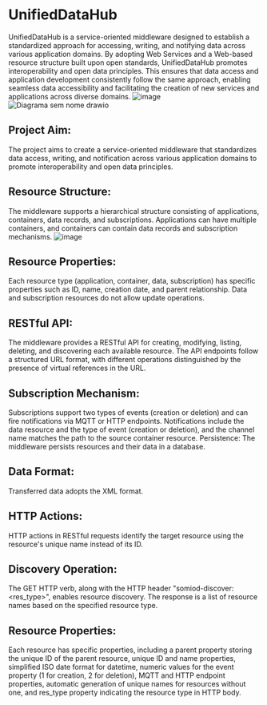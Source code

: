 # UnifiedDataHub
UnifiedDataHub is a service-oriented middleware designed to establish a standardized approach for accessing, writing, and notifying data across various application domains. By adopting Web Services and a Web-based resource structure built upon open standards, UnifiedDataHub promotes interoperability and open data principles. This ensures that data access and application development consistently follow the same approach, enabling seamless data accessibility and facilitating the creation of new services and applications across diverse domains.
![image](https://github.com/guilhermegui08/UnifiedDataHub/assets/112128696/c2f0ec71-0f99-4baa-b9b1-2c9c0fbb4bf3)
![Diagrama sem nome drawio](https://github.com/guilhermegui08/UnifiedDataHub/assets/112128696/39941157-2dc7-42f6-95e8-aaeb6158478d)

## Project Aim:
The project aims to create a service-oriented middleware that standardizes data access, writing, and notification across various application domains to promote interoperability and open data principles.

## Resource Structure:
The middleware supports a hierarchical structure consisting of applications, containers, data records, and subscriptions. Applications can have multiple containers, and containers can contain data records and subscription mechanisms.
![image](https://github.com/guilhermegui08/UnifiedDataHub/assets/112128696/c954cb91-8441-479c-b2cd-42876f980300)

## Resource Properties:
Each resource type (application, container, data, subscription) has specific properties such as ID, name, creation date, and parent relationship. Data and subscription resources do not allow update operations.

## RESTful API:
The middleware provides a RESTful API for creating, modifying, listing, deleting, and discovering each available resource. The API endpoints follow a structured URL format, with different operations distinguished by the presence of virtual references in the URL.

## Subscription Mechanism:
Subscriptions support two types of events (creation or deletion) and can fire notifications via MQTT or HTTP endpoints. Notifications include the data resource and the type of event (creation or deletion), and the channel name matches the path to the source container resource.
 Persistence: The middleware persists resources and their data in a database.

## Data Format:
Transferred data adopts the XML format.

## HTTP Actions:
HTTP actions in RESTful requests identify the target resource using the resource's unique name instead of its ID.

## Discovery Operation:
The GET HTTP verb, along with the HTTP header "somiod-discover: <res_type>", enables resource discovery. The response is a list of resource names based on the specified resource type.

## Resource Properties:
Each resource has specific properties, including a parent property storing the unique ID of the parent resource, unique ID and name properties, simplified ISO date format for datetime, numeric values for the event property (1 for creation, 2 for deletion), MQTT and HTTP endpoint properties, automatic generation of unique names for resources without one, and res_type property indicating the resource type in HTTP body.
